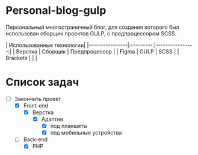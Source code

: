 # Personal-blog-gulp

Персональный многостраничный блог, для создания которого был использован сборщик проектов GULP, с предпроцессором SCSS. 


| Использованные технологии|
|----------------|:---------:|----------------:|
| Верстка | Сборщик | Предпроцессор |
| Figma | GULP | SCSS |
| Brackets |  |  |

# Список задач
- [ ] Закончить проект
    - [X] Front-end
        - [X] Верстка
            - [X] Адаптив
                - [X] под планшеты
                - [X] под мобильные устройства
    - [ ] Back-end
        - [X] PHP 
